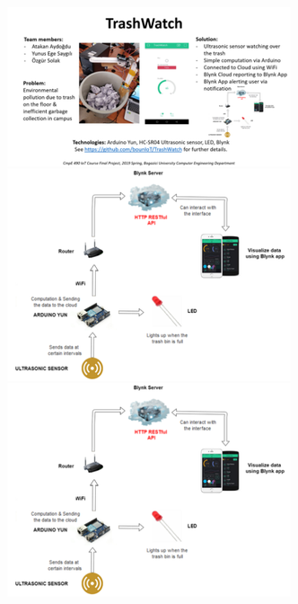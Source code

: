 
![TrashWatch Report](https://github.com/bounIoT/TrashWatch/blob/master/Figures/TrashWatch%20One%20Pager%20Report.png?raw=true "TrashWatch Report")
![IoT Architecture](https://github.com/bounIoT/TrashWatch/blob/master/Figures/iot-architecture.png "IoT Architecture")
![Circuit Diagram](https://github.com/bounIoT/TrashWatch/blob/master/Figures/iot-architecture.png "Circuit Diagram")
